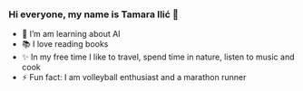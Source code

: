 ### Hi everyone, my name is Tamara Ilić 👋

- 🌱 I’m am learning about AI
- 📚 I love reading books
- ✨ In my free time I like to travel, spend time in nature, listen to music and cook
- ⚡ Fun fact: I am volleyball enthusiast and a marathon runner

